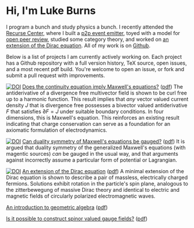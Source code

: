 # Hi, I'm Luke Burns

I program a bunch and study physics a bunch. I recently attended the [Recurse Center](https://recurse.com), where I built a [p2p event emitter](https://github.com/lukeburns/peer-events), toyed with a model for [open peer review](https://github.com/lukeburns/peer-review), studied some category theory, and worked on [an extension of the Dirac equation](https://github.com/lukeburns/dirac). All of my work is on [Github](https://github.com/lukeburns). 

Below is a list of projects I am currently actively working on. Each project has a Github repository with a full version history, TeX source, open issues, and a most recent pdf build. You're welcome to open an issue, or fork and submit a pull request with improvements.

[![DOI](https://zenodo.org/badge/76009967.svg)](https://zenodo.org/badge/latestdoi/76009967) [Does the continuity equation imply Maxwell's equations?](https://github.com/lukeburns/maxwells-equations) ([pdf](https://github.com/lukeburns/maxwells-equations/blob/master/maxwell.pdf)) The antiderivative of a divergence free multivector field is shown to be curl free up to a harmonic function. This result implies that *any* vector valued current density $J$ that is divergence free possesses a bivector valued antiderivative $F$ that satisfies $\partial F = J$ under suitable boundary conditions. In four dimensions, this is Maxwell's equation. This reinforces an existing result indicating that charge conservation can serve as a foundation for an axiomatic formulation of electrodynamics.

[![DOI](https://zenodo.org/badge/75432221.svg)](https://zenodo.org/badge/latestdoi/75432221) [Can duality symmetry of Maxwell's equations be gauged?](https://github.com/lukeburns/gauge-duality) ([pdf](https://github.com/lukeburns/gauge-duality/blob/master/gauge-duality.pdf))
 It is argued that duality symmetry of the generalized Maxwell's equations (with magentic sources) *can* be gauged in the usual way, and that arguments against incorrectly assume a particular form of potential or Lagrangian.

[![DOI](https://zenodo.org/badge/69175471.svg)](https://zenodo.org/badge/latestdoi/69175471) [An extension of the Dirac equation](https://github.com/lukeburns/dirac) ([pdf](https://github.com/lukeburns/dirac/blob/master/dirac.pdf))
 A minimal extension of the Dirac equation is shown to describe a pair of massless, electrically charged fermions. Solutions exhibit rotation in the particle's spin plane, analogous to the zitterbewegung of massive Dirac theory and identical to electric and magnetic fields of circularly polarized electromagnetic waves.

[An introduction to geometric algebra](https://github.com/lukeburns/geometric-algebra) ([pdf](https://github.com/lukeburns/geometric-algebra/blob/master/intro.pdf))

[Is it possible to construct spinor valued gauge fields?](https://github.com/lukeburns/spinor-gauge-fields) ([pdf](https://github.com/lukeburns/spinor-gauge-fields/blob/master/fermions.pdf))